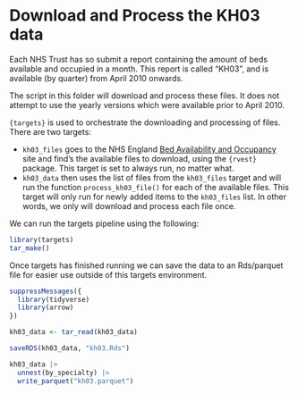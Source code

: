 
# Download and Process the KH03 data

Each NHS Trust has so submit a report containing the amount of beds
available and occupied in a month. This report is called “KH03”, and is
available (by quarter) from April 2010 onwards.

The script in this folder will download and process these files. It does
not attempt to use the yearly versions which were available prior to
April 2010.

`{targets}` is used to orchestrate the downloading and processing of
files. There are two targets:

-   `kh03_files` goes to the NHS England [Bed Availability and
    Occupancy](https://www.england.nhs.uk/statistics/statistical-work-areas/bed-availability-and-occupancy/bed-data-overnight/)
    site and find’s the available files to download, using the `{rvest}`
    package. This target is set to always run, no matter what.
-   `kh03_data` then uses the list of files from the `kh03_files` target
    and will run the function `process_kh03_file()` for each of the
    available files. This target will only run for newly added items to
    the `kh03_files` list. In other words, we only will download and
    process each file once.

We can run the targets pipeline using the following:

``` r
library(targets)
tar_make()
```

Once targets has finished running we can save the data to an Rds/parquet
file for easier use outside of this targets environment.

``` r
suppressMessages({
  library(tidyverse)
  library(arrow)
})

kh03_data <- tar_read(kh03_data)

saveRDS(kh03_data, "kh03.Rds")

kh03_data |>
  unnest(by_specialty) |>
  write_parquet("kh03.parquet")
```
